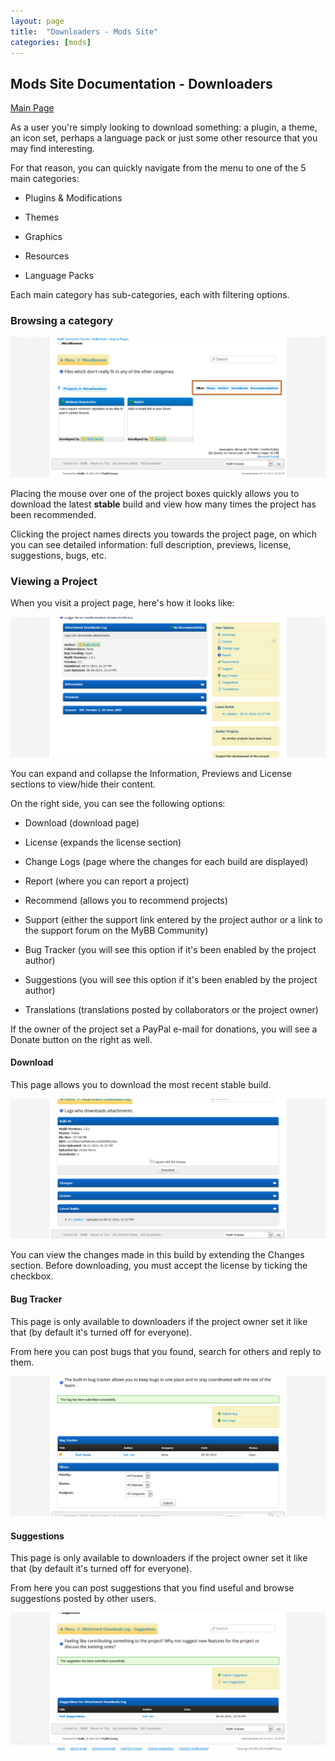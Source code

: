 ```yaml
---
layout: page
title:  "Downloaders - Mods Site"
categories: [mods]
---
```


## Mods Site Documentation - Downloaders

[Main Page](http://docs.mybb.com/mods)

As a user you're simply looking to download something: a plugin, a theme, an icon set, perhaps a language pack or just some other resource that you may find interesting.

For that reason, you can quickly navigate from the menu to one of the 5 main categories:

- Plugins & Modifications

- Themes

- Graphics

- Resources

- Language Packs

Each main category has sub-categories, each with filtering options.


### Browsing a category

[![Browsing and Filtering](/assets/images/mods/downloaders1.png)](/assets/images/mods/downloaders1.png)

Placing the mouse over one of the project boxes quickly allows you to download the latest **stable** build and view how many times the project has been recommended.

Clicking the project names directs you towards the project page, on which you can see detailed information: full description, previews, license, suggestions, bugs, etc.


### Viewing a Project

When you visit a project page, here's how it looks like:

[![Project Page](/assets/images/mods/downloaders2.png)](/assets/images/mods/downloaders2.png)

You can expand and collapse the Information, Previews and License sections to view/hide their content.

On the right side, you can see the following options:

- Download (download page)

- License (expands the license section)

- Change Logs (page where the changes for each build are displayed)

- Report (where you can report a project)

- Recommend (allows you to recommend projects)

- Support (either the support link entered by the project author or a link to the support forum on the MyBB Community)

- Bug Tracker (you will see this option if it's been enabled by the project author)

- Suggestions (you will see this option if it's been enabled by the project author)

- Translations (translations posted by collaborators or the project owner)


If the owner of the project set a PayPal e-mail for donations, you will see a Donate button on the right as well.


#### Download
This page allows you to download the most recent stable build.

[![Project Page](/assets/images/mods/downloaders3.png)](/assets/images/mods/downloaders3.png)

You can view the changes made in this build by extending the Changes section. Before downloading, you must accept the license by ticking the checkbox.


#### Bug Tracker

This page is only available to downloaders if the project owner set it like that (by default it's turned off for everyone).

From here you can post bugs that you found, search for others and reply to them.

[![Project Page](/assets/images/mods/downloaders4.png)](/assets/images/mods/downloaders4.png)


#### Suggestions

This page is only available to downloaders if the project owner set it like that (by default it's turned off for everyone).

From here you can post suggestions that you find useful and browse suggestions posted by other users. 

[![Project Page](/assets/images/mods/downloaders5.png)](/assets/images/mods/downloaders5.png)